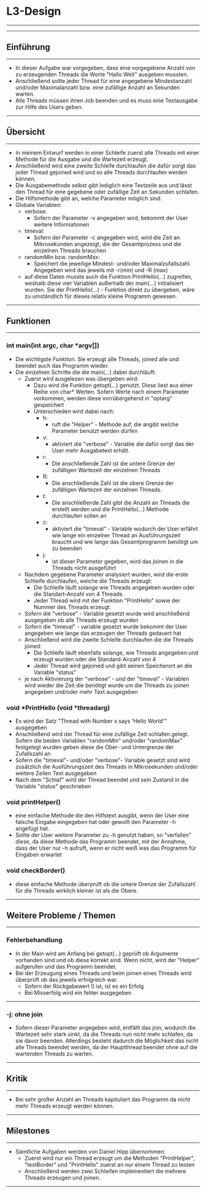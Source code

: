 # L3-Design 
---
---

## Einführung 
---

* In dieser Aufgabe war vorgegeben, dass eine vorgegebene Anzahl von zu erzeugenden Threads die Worte "Hallo Welt" ausgeben mussten. 
* Anschließend sollte jeder Thread für eine angegebene Mindestanzahl und/oder Maximalanzahl bzw. eine zufällige Anzahl an Sekunden warten. 
* Alle Threads müssen ihren Job beenden und es muss eine Textausgabe zur Hilfe des Users geben.

---


## Übersicht 
---

* In meinem Entwurf werden in einer Schleife zuerst alle Threads mit einer Methode für die Ausgabe und die Wartezeit erzeugt. 
* Anschließend wird eine zweite Schleife durchlaufen die dafür sorgt das jeder Thread gejoined wird und so alle Threads durchlaufen werden können. 
* Die Ausgabemethode selbst gibt lediglich eine Textzeile aus und lässt den Thread für eine gegebene oder zufällige Zeit an Sekunden schlafen.
* Die Hilfsmethode gibt an, welche Parameter möglich sind. 
* Globale Variablen:
	* verbose: 
		* Sofern der Parameter -v angegeben wird, bekommt der User weitere Informationen
	* timeval: 
		* Sofern der Parameter -c angegeben wird, wird die Zeit an Mikrosekunden angezeigt, die der Gesamtprozess und die einzelnen Threads brauchen
	* randomMin bzw. randomMax:
		* Speichert die jeweilige Mindest- und/oder Maximalzufallszahl. Angegeben wird das jeweils mit -r(min) und -R (max)
	* auf diese Daten musste auch die Funktion PrintHello(...) zugreifen, weshalb diese vier Variablen außerhalb der main(...) initialisiert wurden. Sie der PrintHello(...) - Funktion direkt zu übergeben, wäre zu umständlich für dieses relativ kleine Programm gewesen.

---


## Funktionen 
---

### int main(int argc, char *argv[]) 
* Die wichtigste Funktion. Sie erzeugt alle Threads, joined alle und beendet auch das Programm wieder.
* Die einzelnen Schritte die die main(...) dabei durchläuft:
	* Zuerst wird ausgelesen was übergeben wird:
		* Dazu wird die Funktion getopt(...) genutzt. Diese liest aus einer Reihe von char* Werten. Sofern Werte nach einem Parameter vorkommen, werden diese vorrübergehend in "optarg" gespeichert
		* Unterschieden wird dabei nach:
			* h: 
				* ruft die "Helper" - Methode auf, die angibt welche Parameter benutzt werden dürfen
			* v: 
				* aktiviert die "verbose" - Variable die dafür sorgt das der User mehr Ausgabetext erhält.
			* r: 
				* Die anschließende Zahl ist die untere Grenze der zufälligen Wartezeit der einzelnen Threads
			* R:
				* Die anschließende Zahl ist die obere Grenze der zufälligen Wartezeit der einzelnen Threads.
			* t:
				* Die anschließende Zahl gibt die Anzahl an Threads die erstellt werden und die PrintHello(...) Methode durchlaufen sollen an
			* c:
				* aktiviert die "timeval" - Variable wodurch der User erfährt wie lange ein einzelner Thread an Ausführungszeit braucht und wie lange das Gesamtprogramm benötigt um zu beenden
			* j:
				* ist dieser Parameter gegeben, wird das joinen in die Threads nicht ausgeführt
	* Nachdem gegebene Parameter analysiert wurden, wird die erste Schleife durchlaufen, welche die Threads erzeugt:
		* Die Schleife läuft solange wie Threads angegeben wurden oder die Standart-Anzahl von 4 Threads.
		* Jeder Thread wird mit der Funktion "PrintHello" sowie der Nummer des Threads erzeugt.
	* Sofern die "verbose" - Variable gesetzt wurde wird anschließend ausgegeben ob alle Threads erzeugt wurden
	* Sofern die "timeval" - variable gesetzt wurde bekommt der User angegeben wie lange das erzeugen der Threads gedauert hat
	* Anschließend wird die zweite Schleife durchlaufen die die Threads joined:
		* Die Schleife läuft ebenfalls solange, wie Threads angegeben und erzeugt wurden oder die Standard-Anzahl von 4
		* Jeder Thread wird gejoined und gibt seinen Speicherort an die Variable "status"
	* je nach Aktivierung der "verbose" - und der "timeval" - Variablen wird wieder die Zeit die benötigt wurde um die Threads zu joinen angegeben und/oder mehr Text ausgegeben

### void *PrintHello (void *threadarg) 
* Es wird der Satz "Thread with Number x says 'Hello World'" ausgegeben 
* Anschließend wird der Thread für eine zufällige Zeit schlafen gelegt. Sofern die beiden Variablen "randomMin" und/oder "randomMax" festgelegt wurden geben diese die Ober- und Untergrenze der Zufallszahl an
* Sofern die "timeval"- und/oder "verbose"- Variable gesetzt sind wird zusätzlich die Ausführungszeit des Threads in Mikrosekunden und/oder weitere Zeilen Text ausgegeben
* Nach dem "Schlaf" wird der Thread beendet und sein Zustand in die Variable "status" geschrieben

### void printHelper() 
* eine einfache Methode die den Hilfstext ausgibt, wenn der User eine falsche Eingabe eingegeben hat oder gewollt den Parameter -h angefügt hat. 
* Sollte der User weitere Parameter zu -h genutzt haben, so "verfallen" diese, da diese Methode das Programm beendet, mit der Annahme, dass der User nur -h aufruft, wenn er nicht weiß was das Programm für Eingaben erwartet

### void checkBorder() 
* diese einfache Methode überprüft ob die untere Grenze der Zufallszahl für die Threads wirklich kleiner ist als die Obere.

---


## Weitere Probleme / Themen 
---

### Fehlerbehandlung
* In der Main wird am Anfang bei getopt(...) geprüft ob Argumente vorhanden sind und ob diese korrekt sind.
Wenn nicht, wird der "Helper" aufgerufen und das Programm beendet.
* Bei der Erzeugung eines Threads und beim joinen eines Threads wird überprüft ob das jeweils erfolgreich war.
	* Sofern der Rückgabewert 0 ist, ist es ein Erfolg
	* Bei Misserfolg wird ein fehler ausgegeben

---



### -j: ohne join 
* Sofern dieser Parameter angegeben wird, entfällt das join, wodurch die Wartezeit sehr stark sinkt, da die Threads nun nicht mehr schlafen, da sie davor beenden. Allerdings besteht dadurch die Möglichkeit das nicht alle Threads beendet werden, da der Hauptthread beendet ohne auf die wartenden Threads zu warten.

---


## Kritik 
---

* Bei sehr großer Anzahl an Threads kapituliert das Programm da nicht mehr Threads erzeugt werden können.

---


## Milestones 
---

* Sämtliche Aufgaben werden von Daniel Hipp übernommen:
	* Zuerst wird nur ein Thread erzeugt um die Methoden "PrintHelper", "testBorder" und "PrintHello" zuerst an nur einem Thread zu testen
	* Anschließend werden zwei Schleifen implementiert die mehrere Threads erzeugen und joinen.

---